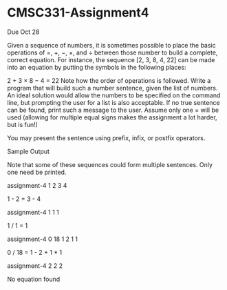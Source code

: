 CMSC331-Assignment4
===================
Due Oct 28

Given a sequence of numbers, it is sometimes possible to place the basic operations of =, +, −, ×, and ÷ between those number to build a complete, correct equation. For instance, the sequence [2, 3, 8, 4, 22] can be made into an equation by putting the symbols in the following places:

2 + 3 × 8 − 4 = 22
Note how the order of operations is followed. Write a program that will build such a number sentence, given the list of numbers. An ideal solution would allow the numbers to be specified on the command line, but prompting the user for a list is also acceptable. If no true sentence can be found, print such a message to the user. Assume only one = will be used (allowing for multiple equal signs makes the assignment a lot harder, but is fun!)

You may present the sentence using prefix, infix, or postfix operators.

Sample Output

Note that some of these sequences could form multiple sentences. Only one need be printed.

assignment-4 1 2 3 4 

1 - 2 = 3 - 4 

assignment-4 1 1 1

1 / 1 = 1 

assignment-4 0 18 1 2 1 1 

0 / 18 = 1 - 2 + 1 * 1 

assignment-4 2 2 2 

No equation found 
